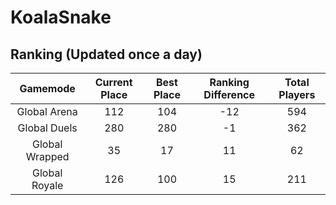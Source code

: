 # KoalaSnake

## Ranking (Updated once a day)
| Gamemode | Current Place | Best Place | Ranking Difference | Total Players |
|:--------:|:-------------:|:----------:|:------------------:|:-------------:|
| Global Arena | 112 | 104 | -12 | 594 |
| Global Duels | 280 | 280 | -1 | 362 |
| Global Wrapped | 35 | 17 | 11 | 62 |
| Global Royale | 126 | 100 | 15 | 211 |


